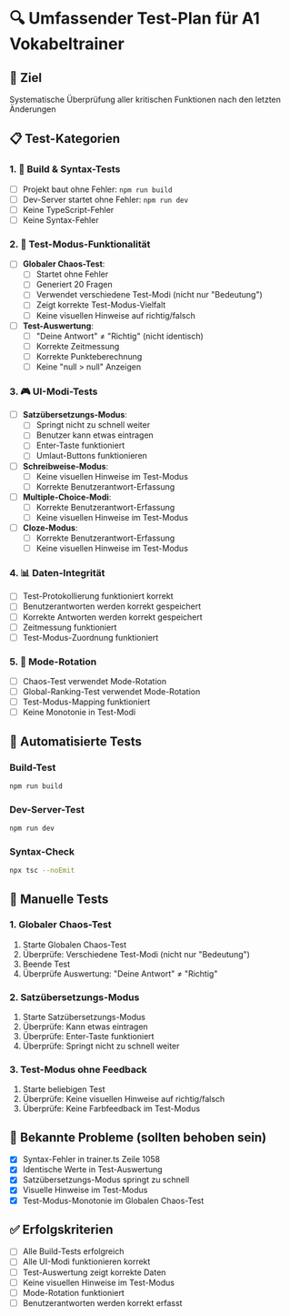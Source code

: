 # 🔍 Umfassender Test-Plan für A1 Vokabeltrainer

## 🎯 Ziel
Systematische Überprüfung aller kritischen Funktionen nach den letzten Änderungen

## 📋 Test-Kategorien

### 1. 🔧 Build & Syntax-Tests
- [ ] Projekt baut ohne Fehler: `npm run build`
- [ ] Dev-Server startet ohne Fehler: `npm run dev`
- [ ] Keine TypeScript-Fehler
- [ ] Keine Syntax-Fehler

### 2. 🧪 Test-Modus-Funktionalität
- [ ] **Globaler Chaos-Test**:
  - [ ] Startet ohne Fehler
  - [ ] Generiert 20 Fragen
  - [ ] Verwendet verschiedene Test-Modi (nicht nur "Bedeutung")
  - [ ] Zeigt korrekte Test-Modus-Vielfalt
  - [ ] Keine visuellen Hinweise auf richtig/falsch

- [ ] **Test-Auswertung**:
  - [ ] "Deine Antwort" ≠ "Richtig" (nicht identisch)
  - [ ] Korrekte Zeitmessung
  - [ ] Korrekte Punkteberechnung
  - [ ] Keine "null > null" Anzeigen

### 3. 🎮 UI-Modi-Tests
- [ ] **Satzübersetzungs-Modus**:
  - [ ] Springt nicht zu schnell weiter
  - [ ] Benutzer kann etwas eintragen
  - [ ] Enter-Taste funktioniert
  - [ ] Umlaut-Buttons funktionieren

- [ ] **Schreibweise-Modus**:
  - [ ] Keine visuellen Hinweise im Test-Modus
  - [ ] Korrekte Benutzerantwort-Erfassung

- [ ] **Multiple-Choice-Modi**:
  - [ ] Korrekte Benutzerantwort-Erfassung
  - [ ] Keine visuellen Hinweise im Test-Modus

- [ ] **Cloze-Modus**:
  - [ ] Korrekte Benutzerantwort-Erfassung
  - [ ] Keine visuellen Hinweise im Test-Modus

### 4. 📊 Daten-Integrität
- [ ] Test-Protokollierung funktioniert korrekt
- [ ] Benutzerantworten werden korrekt gespeichert
- [ ] Korrekte Antworten werden korrekt gespeichert
- [ ] Zeitmessung funktioniert
- [ ] Test-Modus-Zuordnung funktioniert

### 5. 🔄 Mode-Rotation
- [ ] Chaos-Test verwendet Mode-Rotation
- [ ] Global-Ranking-Test verwendet Mode-Rotation
- [ ] Test-Modus-Mapping funktioniert
- [ ] Keine Monotonie in Test-Modi

## 🚀 Automatisierte Tests

### Build-Test
```bash
npm run build
```

### Dev-Server-Test
```bash
npm run dev
```

### Syntax-Check
```bash
npx tsc --noEmit
```

## 📝 Manuelle Tests

### 1. Globaler Chaos-Test
1. Starte Globalen Chaos-Test
2. Überprüfe: Verschiedene Test-Modi (nicht nur "Bedeutung")
3. Beende Test
4. Überprüfe Auswertung: "Deine Antwort" ≠ "Richtig"

### 2. Satzübersetzungs-Modus
1. Starte Satzübersetzungs-Modus
2. Überprüfe: Kann etwas eintragen
3. Überprüfe: Enter-Taste funktioniert
4. Überprüfe: Springt nicht zu schnell weiter

### 3. Test-Modus ohne Feedback
1. Starte beliebigen Test
2. Überprüfe: Keine visuellen Hinweise auf richtig/falsch
3. Überprüfe: Keine Farbfeedback im Test-Modus

## 🐛 Bekannte Probleme (sollten behoben sein)
- [x] Syntax-Fehler in trainer.ts Zeile 1058
- [x] Identische Werte in Test-Auswertung
- [x] Satzübersetzungs-Modus springt zu schnell
- [x] Visuelle Hinweise im Test-Modus
- [x] Test-Modus-Monotonie im Globalen Chaos-Test

## ✅ Erfolgskriterien
- [ ] Alle Build-Tests erfolgreich
- [ ] Alle UI-Modi funktionieren korrekt
- [ ] Test-Auswertung zeigt korrekte Daten
- [ ] Keine visuellen Hinweise im Test-Modus
- [ ] Mode-Rotation funktioniert
- [ ] Benutzerantworten werden korrekt erfasst 